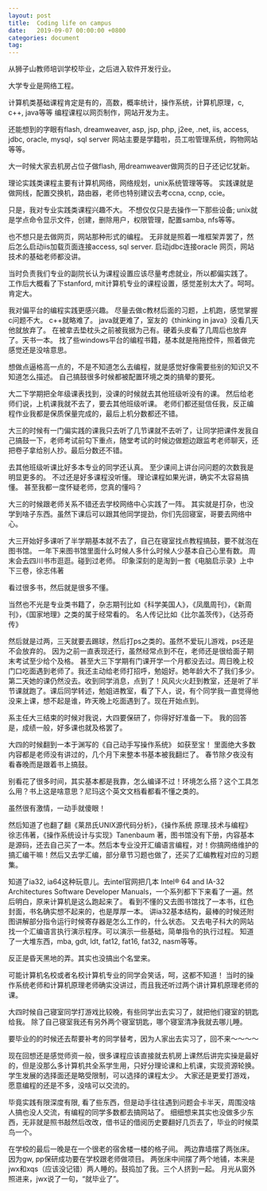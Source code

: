 ```yaml
---
layout: post
title:  Coding life on campus
date:   2019-09-07 00:00:00 +0800
categories: document
tag: 
---
```

从狮子山教师培训学校毕业，之后进入软件开发行业。

大学专业是网络工程。

计算机类基础课程肯定是有的，高数，概率统计，操作系统，计算机原理，c, c++, java等等
编程课程以网页制作，网站开发为主。

还能想到的字眼有flash, dreamweaver, asp, jsp, php, j2ee, .net, iis, access, jdbc, oracle, mysql，sql server
网站主要是学籍啦，员工啦管理系统，购物网站等等。

 大一时候大家去机房占位子做flash, 用dreamweaver做网页的日子还记忆犹新。

理论实践类课程主要有计算机网络，网络规划，unix系统管理等等。
实践课就是做网线，配置交换机，路由器，老师也特别建议去考ccna, ccnp, ccie。

只是，我对专业实践类课程兴趣不大。
不想仅仅只是去操作一下那些设备; unix就是学点命令显示文件，创建，删除用户，权限管理，配置samba, nfs等等。

也不想只是去做网页，网站那种形式的编程。
无非就是照着一堆框架弄罢了，然后怎么启动iis加载页面连接access, sql server. 启动jdbc连接oracle
网页，网站技术的基础老师都没讲。

当时负责我们专业的副院长认为课程设置应该尽量考虑就业，所以都偏实践了。
 工作后大概看了下stanford, mit计算机专业的课程设置，感觉差别太大了。呵呵。肯定大。

我对偏平台的编程实践更感兴趣。
尽量去做c教材后面的习题，上机跑，感觉掌握c问题不大。
c++就略难了。
java就更难了，室友的《thinking in java》没看几天他就放弃了。
在被拿去垫枕头之前被我据为己有。硬着头皮看了几周后也放弃了。天书一本。
找了些windows平台的编程书籍，基本就是拖拖控件，照着做完感觉还是没啥意思。

想做点逼格高一点的，不是不知道怎么去编程，就是感觉好像需要些别的知识又不知道怎么描述。
自己搞鼓很多时候都被配置环境之类的搞晕的要死。

大二下学期把全年级课表找到，没课的时候就去其他班级听没有的课。
然后给老师们说，上机课我就不去了，要去其他班级听课。
老师们都还挺信任我，反正编程作业我都是保质保量完成的，最后上机分数都还不错。

大三的时候有一门偏实践的课我只去听了几节课就不去听了，让同学把课件发我自己搞鼓一下，老师考试前勾下重点，随堂考试的时候边做题边跟监考老师聊天，还把卷子拿给别人抄。最后分数还不错。

去其他班级听课比好多本专业的同学还认真。
至少课间上讲台问问题的次数我是明显更多的。
不过还是好多课程没听懂。
理论课程如果光讲，确实不太容易搞懂。
甚至我都一度怀疑老师，您真的懂吗？

大三的时候跟老师关系不错还去学校网络中心实践了一阵。
其实就是打杂，也没学到啥子东西。虽然下课后可以跟其他同学提劲，你们先回寝室，哥要去网络中心。

大三开始好多课听了半学期基本就不去了，自己在寝室找点教程搞鼓，要不就泡在图书馆。
一年下来图书馆里面什么时候人多什么时候人少基本自己心里有数。
周末会去四川书市逛逛。碰到过老师。
印象深刻的是淘到一套《电脑启示录》上中下三卷，徐志伟著

看过很多书，然后就是很多不懂。

当然也不光是专业类书籍了，杂志期刊比如《科学美国人》，《凤凰周刊》，《新周刊》，《国家地理》之类的属于经常看的。
名人传记比如《比尔盖茨传》，《达芬奇传》

然后就是过两，三天就要去踢球，然后打ps之类的。虽然不爱玩儿游戏，ps还是不会放弃的。
因为之前一直表现还行，虽然经常点到不在，老师还是很给面子期末考试至少给个及格。
甚至大三下学期有门课开学一个月都没去过。周日晚上校门口吃面遇到老师了。我还主动给老师打招呼，勉姐好。她年龄大不了我们多少。
第二天她的课仍然没去。收到同学消息，点到了！风风火火赶到教室，还是听了半节课就跑了。课后同学转述，勉姐进教室，看了下人，说，有个同学我一直觉得他没来上课，想不起是谁，昨天晚上吃面遇到了。现在开始点到。

系主任大三结束的时候对我说，大四要保研了，你得好好准备一下。
我的回答是，成绩一般，好多课也就及格罢了。

大四的时候翻到一本于渊写的《自己动手写操作系统》
如获至宝！
里面绝大多数内容都是老师没有讲过的，几个月下来整本书基本被我翻烂了。
春节除夕夜没有看春晚而是跟着书上搞鼓。

别看花了很多时间，其实基本都是我靠，怎么编译不过！环境怎么搭？这个工具怎么用？书上这是啥意思？尼玛这个英文文档看都看不懂之类的。

虽然很有激情，一动手就傻眼！

然后知道了也翻了翻《莱昂氏UNIX源代码分析》，《操作系统 原理.技术与编程》徐志伟著，《操作系统设计与实现》Tanenbaum 著，图书馆没有下册，内容基本是源码，还去自己买了一本。然后本专业没开汇编语言编程，对！你搞网络维护的搞汇编干嘛！然后又去学汇编，部分章节习题也做了，还买了汇编教程对应的习题集。

知道了ia32, ia64这种玩意儿。去intel官网把几本 Intel® 64 and IA-32 Architectures Software Developer Manuals，一个系列都下下来看了一遍。然后明白，原来计算机是这么跑起来了。
看到不懂的又去图书馆找了一本书，红色封面，书名确实想不起来的，也是厚厚一本。
讲ia32基本结构，最棒的时候还附图讲解部分指令运行时候寄存器是怎么工作的，什么状态。
又去电子科大的网站找一个汇编语言执行演示程序。可以演示一些基础，简单指令的执行过程。
知道了一大堆东西，mba, gdt, ldt, fat12, fat16, fat32, nasm等等。

反正是昏天黑地的弄。其实也没搞出个名堂来。

可能计算机名校或者名校计算机专业的同学会笑话，呵，这都不知道！
当时的操作系统老师和计算机原理老师确实没讲过，而且我还听过两个讲计算机原理老师的课。

大四时候自己寝室同学打游戏比较晚，有些同学出去实习了，就把他们寝室的钥匙给我。
除了自己寝室我还有另外两个寝室钥匙，哪个寝室清净我就去哪儿睡。

要毕业的的时候还去帮要补考的同学替考，因为人家出去实习了，回不来～～～～

现在回想还是感觉师资一般，很多课程应该直接就去机房上课然后讲完实操是最好的，但是没那么多计算机共全系学生用，只好分理论课和上机课，实现资源轮换。
学生发展的选择面还是略受限制，可以选择的课程太少。
大家还是更爱打游戏，愿意编程的还是不多，没啥可以交流的。

毕竟实践有限深度有限, 看了些东西，但是动手往往遇到问题会卡半天，周围没啥人搞也没人交流，有编程的同学多数都去搞网站了。
细细想来其实也没做多少东西，无非就是照书敲然后改改，借书证的借阅历史要翻好几页去了，毕业的时候菜鸟一个。

在学校的最后一晚是在一个很老的宿舍楼一楼的格子间。
两边靠墙摆了两张床。因为gw, pp保研成功要在学校跟老师做项目。
两张床中间摆了两个地铺，本来是 jwx和xqs（应该没记错）两人睡的。鼓捣加了我。三个人挤到一起。
月光从窗外照进来，jwx说了一句，“就毕业了”。
